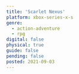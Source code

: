 ```yaml
---
title: 'Scarlet Nexus'
platform: xbox-series-x-s
genre:
  - action-adventure
  - rpg
digital: false
physical: true
guide: false
pending: false
posted: 2021-09-03
---
```

